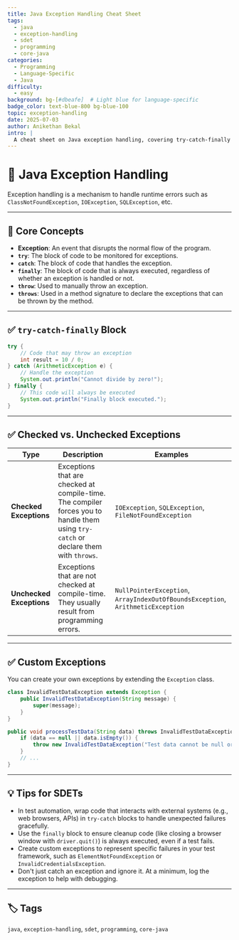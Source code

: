 ```yaml
---
title: Java Exception Handling Cheat Sheet
tags:
  - java
  - exception-handling
  - sdet
  - programming
  - core-java
categories:
  - Programming
  - Language-Specific
  - Java
difficulty:
  - easy
background: bg-[#dbeafe]  # Light blue for language-specific
badge_color: text-blue-800 bg-blue-100
topic: exception-handling
date: 2025-07-03
author: Anikethan Bekal
intro: |
  A cheat sheet on Java exception handling, covering try-catch-finally blocks, checked vs. unchecked exceptions, and best practices. Crucial for writing robust and stable automation scripts.
---
```


# 📘 Java Exception Handling

Exception handling is a mechanism to handle runtime errors such as `ClassNotFoundException`, `IOException`, `SQLException`, etc.

---

## 🧠 Core Concepts

- **Exception**: An event that disrupts the normal flow of the program.
- **`try`**: The block of code to be monitored for exceptions.
- **`catch`**: The block of code that handles the exception.
- **`finally`**: The block of code that is always executed, regardless of whether an exception is handled or not.
- **`throw`**: Used to manually throw an exception.
- **`throws`**: Used in a method signature to declare the exceptions that can be thrown by the method.

---

## ✅ `try-catch-finally` Block

```java
try {
    // Code that may throw an exception
    int result = 10 / 0;
} catch (ArithmeticException e) {
    // Handle the exception
    System.out.println("Cannot divide by zero!");
} finally {
    // This code will always be executed
    System.out.println("Finally block executed.");
}
```

---

## ✅ Checked vs. Unchecked Exceptions

| Type | Description | Examples |
|---|---|---|
| **Checked Exceptions** | Exceptions that are checked at compile-time. The compiler forces you to handle them using `try-catch` or declare them with `throws`. | `IOException`, `SQLException`, `FileNotFoundException` |
| **Unchecked Exceptions** | Exceptions that are not checked at compile-time. They usually result from programming errors. | `NullPointerException`, `ArrayIndexOutOfBoundsException`, `ArithmeticException` |

---

## ✅ Custom Exceptions

You can create your own exceptions by extending the `Exception` class.

```java
class InvalidTestDataException extends Exception {
    public InvalidTestDataException(String message) {
        super(message);
    }
}

public void processTestData(String data) throws InvalidTestDataException {
    if (data == null || data.isEmpty()) {
        throw new InvalidTestDataException("Test data cannot be null or empty.");
    }
    // ...
}
```

---

## 💡 Tips for SDETs

- In test automation, wrap code that interacts with external systems (e.g., web browsers, APIs) in `try-catch` blocks to handle unexpected failures gracefully.
- Use the `finally` block to ensure cleanup code (like closing a browser window with `driver.quit()`) is always executed, even if a test fails.
- Create custom exceptions to represent specific failures in your test framework, such as `ElementNotFoundException` or `InvalidCredentialsException`.
- Don't just catch an exception and ignore it. At a minimum, log the exception to help with debugging.

---

## 🏷 Tags

`java`, `exception-handling`, `sdet`, `programming`, `core-java`
